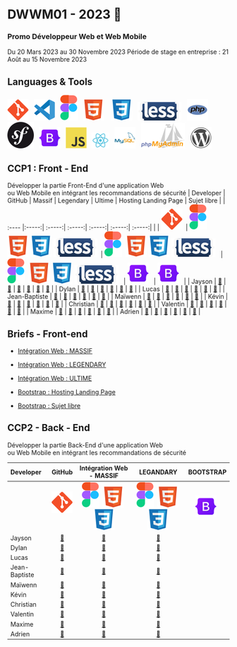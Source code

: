 # DWWM01 - 2023 👋  
### Promo Développeur Web et Web Mobile  
Du 20 Mars 2023 au 30 Novembre 2023 
Période de stage en entreprise : 21 Août au 15 Novembre 2023
## Languages & Tools  
![imgGit](./profile/img/git.svg)&nbsp;&nbsp;
![imgVscode](./profile/img/vscode.svg)&nbsp;&nbsp;
![imgFigma](./profile/img/figma.svg)&nbsp;&nbsp;
![imgHtml](./profile/img/html.svg) &nbsp;&nbsp;
![imgCSS](./profile/img/css.svg)&nbsp;&nbsp;
![imgLess](./profile/img/less-1.svg)&nbsp;&nbsp; 
![imgPhp](./profile/img/php.svg)&nbsp;&nbsp;
![imgSymfony](./profile/img/symfony.svg)&nbsp;&nbsp;
![imgBootStrap](./profile/img/bootstrap.svg)&nbsp;&nbsp; 
![imgJs](./profile/img/javascript.svg)&nbsp;&nbsp;
![imgReact](./profile/img/react.svg)&nbsp;&nbsp;
![imgMySql](./profile/img/mysql.svg)&nbsp;&nbsp;
![imgPhpMyAdmin](./profile/img/PhpMyAdmin.svg)&nbsp;&nbsp;
![imgWordpress](./profile/img/wordpress.svg)    


## CCP1 : Front - End    
Développer la partie Front-End d'une application Web   
ou Web Mobile en intégrant les recommandations de sécurité
| Developer | GitHub | Massif | Legendary | Ultime | Hosting Landing Page |  Sujet libre |
| :---- |:-----:| :-----:| :-----:| :-----:| :-----:| :-----:|
|   |  ![imgGit](./profile/img/git.svg)&nbsp;  |  ![imgFigma](./profile/img/figma.svg)&nbsp; ![imgHtml](./profile/img/html.svg)&nbsp;![imgCSS](./profile/img/css.svg) ![imgLess](./profile/img/less-1.svg)&nbsp;&nbsp;|  ![imgFigma](./profile/img/figma.svg)&nbsp; ![imgHtml](./profile/img/html.svg)&nbsp;![imgCSS](./profile/img/css.svg) ![imgLess](./profile/img/less-1.svg)&nbsp;&nbsp; | ![imgFigma](./profile/img/figma.svg)&nbsp; ![imgHtml](./profile/img/html.svg)&nbsp;![imgCSS](./profile/img/css.svg) ![imgLess](./profile/img/less-1.svg)&nbsp;&nbsp; | ![imgBootStrap](./profile/img/bootstrap.svg)&nbsp;&nbsp; | ![imgBootStrap](./profile/img/bootstrap.svg)&nbsp;&nbsp; |
| Jayson  | <a href="https://github.com/Gazon-unlimited">🔗</a> |   <a href="#">🔗</a> |  <a href="#">🔗</a> |  <a href="#">🔗</a> |  <a href="#">🔗</a> |  <a href="#">🔗</a> |
| Dylan  | <a href="https://github.com/DylanBruxelle">🔗</a>    |   <a href="#">🔗</a> |  <a href="#">🔗</a> |  <a href="#">🔗</a> |  <a href="#">🔗</a> |  <a href="#">🔗</a> |
| Lucas  | <a href="https://github.com/LucasDEKINDT">🔗</a>     |   <a href="https://github.com/AFCI-DWWM01-2023/MASSIF-LD.git">🔗</a> |  <a href="https://github.com/AFCI-DWWM01-2023/LegendaryLD.git">🔗</a> |  <a href="#">🔗</a> |  <a href="#">🔗</a> |  <a href="#">🔗</a> |
| Jean-Baptiste  | <a href="https://github.com/jubeyds">🔗</a>  |   <a href="#">🔗</a> |  <a href="#">🔗</a> |  <a href="#">🔗</a> |  <a href="#">🔗</a> |  <a href="#">🔗</a> |
| Maïwenn  | <a href="https://github.com/MaiwL">🔗</a>          |   <a href="https://github.com/AFCI-DWWM01-2023/MASSIF-ML.git">🔗</a> | <a href="#">🔗</a> |  <a href="#">🔗</a> |  <a href="https://github.com/AFCI-DWWM01-2023/HostingML.git">🔗</a> |  <a href="#">🔗</a> |
| Kévin  | <a href="https://github.com/kvnlblc">🔗</a>          |   <a href="https://github.com/AFCI-DWWM01-2023/MassifKL.git">🔗</a> |  <a href="#">🔗</a> |  <a href="#">🔗</a> |  <a href="#">🔗</a> |  <a href="#">🔗</a> |
| Christian  | <a href="https://github.com/ChristianJulien1">🔗</a> |    <a href="https://github.com/AFCI-DWWM01-2023/MASSIF-MC.git">🔗</a> |  <a href="#">🔗</a> |  <a href="#">🔗</a> |  <a href="#">🔗</a> |  <a href="#">🔗</a> |
| Valentin  | <a href="https://github.com/vquersin">🔗</a>          |    <a href="https://github.com/AFCI-DWWM01-2023/MASSIF-VQ.git">🔗</a> | <a href="#">🔗</a> |  <a href="#">🔗</a> |  <a href="#">🔗</a> |  <a href="#">🔗</a> |
| Maxime  | <a href="https://github.com/maximevcgn">🔗</a>          |    <a href="https://github.com/AFCI-DWWM01-2023/MASSIF-MV.git">🔗</a> |  <a href="#">🔗</a> |  <a href="#">🔗</a> |  <a href="#">🔗</a> |  <a href="#">🔗</a> |
| Adrien  | <a href="https://github.com/VoisinAdrien">🔗</a>        |    <a href="https://github.com/AFCI-DWWM01-2023/MASSIF-AV.git">🔗</a> |  <a href="#">🔗</a> |  <a href="#">🔗</a> |  <a href="#">🔗</a> |  <a href="#">🔗</a> |

## Briefs - Front-end

- [Intégration Web : MASSIF](https://github.com/AFCI-DWWM01-2023/MASSIF)

- [Intégration Web : LEGENDARY](https://github.com/AFCI-DWWM01-2023/LEGENDARY)

- [Intégration Web : ULTIME](https://github.com/AFCI-DWWM01-2023/LEGENDARY)

- [Bootstrap : Hosting Landing Page](https://github.com/AFCI-DWWM01-2023/Hosting)

- [Bootstrap : Sujet libre](https://github.com/AFCI-DWWM01-2023/LEGENDARY)


## CCP2 - Back - End
Développer la partie Back-End d'une application Web  
ou Web Mobile en intégrant les recommandations de sécurité  

| Developer | GitHub | Intégration Web - MASSIF | LEGANDARY | BOOTSTRAP |
| :---- |:-----:| :-----:| :-----:| :-----:|
|   |  ![imgGit](./profile/img/git.svg)&nbsp;  |  ![imgFigma](./profile/img/figma.svg)&nbsp; ![imgHtml](./profile/img/html.svg)&nbsp;![imgCSS](./profile/img/css.svg)|  ![imgFigma](./profile/img/figma.svg)&nbsp; ![imgHtml](./profile/img/html.svg)&nbsp;![imgCSS](./profile/img/css.svg) | ![imgBootStrap](./profile/img/bootstrap.svg)&nbsp;&nbsp; |
| Jayson  | <a href="https://github.com/Gazon-unlimited">🔗</a> |   <a href="#">🔗</a> |  <a href="#">🔗</a> |
| Dylan  | <a href="https://github.com/DylanBruxelle">🔗</a>    |   <a href="#">🔗</a> |  <a href="#">🔗</a> |
| Lucas  | <a href="https://github.com/LucasDEKINDT">🔗</a>     |   <a href="#">🔗</a> |  <a href="#">🔗</a> |
| Jean-Baptiste  | <a href="https://github.com/jubeyds">🔗</a>  |   <a href="#">🔗</a> |  <a href="#">🔗</a> |
| Maïwenn  | <a href="https://github.com/MaiwL">🔗</a>          |   <a href="https://github.com/AFCI-DWWM01-2023/MASSIF-ML.git">🔗</a> | <a href="#">🔗</a> |
| Kévin  | <a href="https://github.com/kvnlblc">🔗</a>          |   <a href="#">🔗</a> |  <a href="#">🔗</a> |
| Christian  | <a href="https://github.com/ChristianJulien1">🔗</a> |    <a href="#">🔗</a> |  <a href="#">🔗</a> ||
| Valentin  | <a href="https://github.com/vquersin">🔗</a>          |    <a href="https://github.com/AFCI-DWWM01-2023/MASSIF-VQ.git">🔗</a> | <a href="#">🔗</a> |
| Maxime  | <a href="https://github.com/maximevcgn">🔗</a>          |    <a href="#">🔗</a> |  <a href="#">🔗</a> |
| Adrien  | <a href="https://github.com/VoisinAdrien">🔗</a>        |    <a href="#">🔗</a> |  <a href="#">🔗</a> |  

<!--
https://github.com/AFCI-DWWM01-2023/MASSIF-VQ.git

https://github.com/AFCI-DWWM01-2023/MASSIF-ML.git

**Here are some ideas to get you started:**
- [Massif](https://github.com/AFCI-DWWM01-2023/MASSIF)

🙋‍♀️ A short introduction - what is your organization all about?
🌈 Contribution guidelines - how can the community get involved?
👩‍💻 Useful resources - where can the community find your docs? Is there anything else the community should know?
🍿 Fun facts - what does your team eat for breakfast?
🧙 Remember, you can do mighty things with the power of [Markdown](https://docs.github.com/github/writing-on-github/getting-started-with-writing-and-formatting-on-github/basic-writing-and-formatting-syntax)
-->

